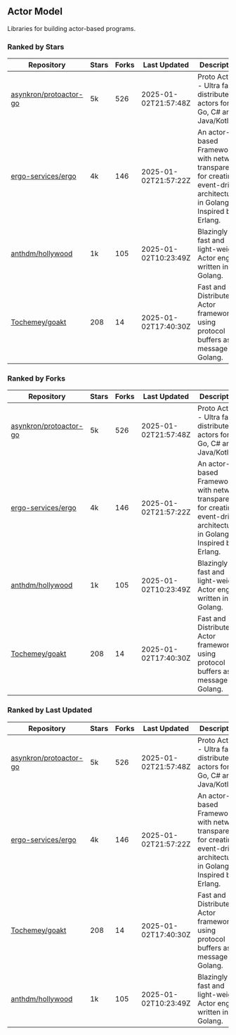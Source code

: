 ## Actor Model

Libraries for building actor-based programs.

### Ranked by Stars

| Repository | Stars | Forks | Last Updated | Description | 
|------------|-------|-------|--------------|-------------|
| [asynkron/protoactor-go](https://github.com/asynkron/protoactor-go) | 5k | 526 | 2025-01-02T21:57:48Z |  Proto Actor - Ultra fast distributed actors for Go, C# and Java/Kotlin. |
| [ergo-services/ergo](https://github.com/ergo-services/ergo) | 4k | 146 | 2025-01-02T21:57:22Z |  An actor-based Framework with network transparency for creating event-driven architecture in Golang. Inspired by Erlang. |
| [anthdm/hollywood](https://github.com/anthdm/hollywood) | 1k | 105 | 2025-01-02T10:23:49Z |  Blazingly fast and light-weight Actor engine written in Golang. |
| [Tochemey/goakt](https://github.com/Tochemey/goakt) | 208 | 14 | 2025-01-02T17:40:30Z |  Fast and Distributed Actor framework using protocol buffers as message for Golang. |

### Ranked by Forks

| Repository | Stars | Forks | Last Updated | Description | 
|------------|-------|-------|--------------|-------------|
| [asynkron/protoactor-go](https://github.com/asynkron/protoactor-go) | 5k | 526 | 2025-01-02T21:57:48Z |  Proto Actor - Ultra fast distributed actors for Go, C# and Java/Kotlin. |
| [ergo-services/ergo](https://github.com/ergo-services/ergo) | 4k | 146 | 2025-01-02T21:57:22Z |  An actor-based Framework with network transparency for creating event-driven architecture in Golang. Inspired by Erlang. |
| [anthdm/hollywood](https://github.com/anthdm/hollywood) | 1k | 105 | 2025-01-02T10:23:49Z |  Blazingly fast and light-weight Actor engine written in Golang. |
| [Tochemey/goakt](https://github.com/Tochemey/goakt) | 208 | 14 | 2025-01-02T17:40:30Z |  Fast and Distributed Actor framework using protocol buffers as message for Golang. |

### Ranked by Last Updated

| Repository | Stars | Forks | Last Updated | Description | 
|------------|-------|-------|--------------|-------------|
| [asynkron/protoactor-go](https://github.com/asynkron/protoactor-go) | 5k | 526 | 2025-01-02T21:57:48Z |  Proto Actor - Ultra fast distributed actors for Go, C# and Java/Kotlin. |
| [ergo-services/ergo](https://github.com/ergo-services/ergo) | 4k | 146 | 2025-01-02T21:57:22Z |  An actor-based Framework with network transparency for creating event-driven architecture in Golang. Inspired by Erlang. |
| [Tochemey/goakt](https://github.com/Tochemey/goakt) | 208 | 14 | 2025-01-02T17:40:30Z |  Fast and Distributed Actor framework using protocol buffers as message for Golang. |
| [anthdm/hollywood](https://github.com/anthdm/hollywood) | 1k | 105 | 2025-01-02T10:23:49Z |  Blazingly fast and light-weight Actor engine written in Golang. |

